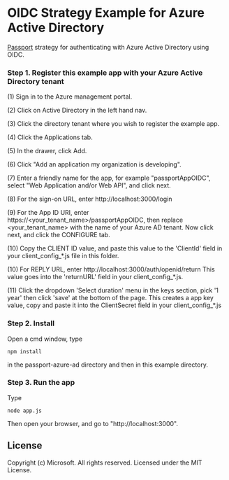 
# OIDC Strategy Example for Azure Active Directory


[Passport](http://passportjs.org/) strategy for authenticating with Azure 
Active Directory using OIDC. 




### Step 1. Register this example app with your Azure Active Directory tenant

(1) Sign in to the Azure management portal.

(2) Click on Active Directory in the left hand nav.

(3) Click the directory tenant where you wish to register the example app.

(4) Click the Applications tab.

(5) In the drawer, click Add.

(6) Click "Add an application my organization is developing".

(7) Enter a friendly name for the app, for example "passportAppOIDC", select 
    "Web Application and/or Web API", and click next.
    
(8) For the sign-on URL, enter http://localhost:3000/login

(9) For the App ID URI, enter https://<your_tenant_name>/passportAppOIDC, then 
    replace <your_tenant_name> with the name of your Azure AD tenant. Now click
    next, and click the CONFIGURE tab.
    
(10) Copy the CLIENT ID value, and paste this value to the 'ClientId' field in
    your client_config_*.js file in this folder.
    
(10) For REPLY URL, enter http://localhost:3000/auth/openid/return
     This value goes into the 'returnURL' field in your client_config_*.js.
     
(11) Click the dropdown 'Select duration' menu in the keys section, pick '1 year'
    then click 'save' at the bottom of the page. This creates a app key value,
    copy and paste it into the ClientSecret field in your client_config_*.js


### Step 2. Install

Open a cmd window, type 

	npm install

in the passport-azure-ad directory and then in this example directory.


### Step 3. Run the app

Type 

    node app.js

Then open your browser, and go to "http://localhost:3000".



## License

Copyright (c) Microsoft.  All rights reserved. Licensed under the MIT License. 
